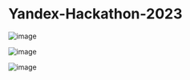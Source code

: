 # Yandex-Hackathon-2023

![image](https://github.com/S4YroNz/Yandex-Hackathon-2023/assets/106059039/707ba33a-4621-4b6f-91b2-a4704bcf1272)


![image](https://github.com/S4YroNz/Yandex-Hackathon-2023/assets/106059039/3c39d792-7542-4cbc-a343-20fcf7d7c029)


![image](https://github.com/S4YroNz/Yandex-Hackathon-2023/assets/106059039/63c4e021-55ad-47f2-b9de-af7c44d4aff6)

